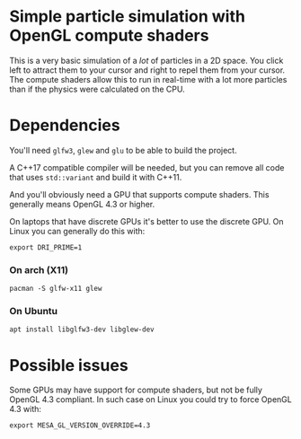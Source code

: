 # Simple particle simulation with OpenGL compute shaders

This is a very basic simulation of a *lot* of particles in a 2D space.
You click left to attract them to your cursor and right to repel them from your cursor.
The compute shaders allow this to run in real-time with a lot more particles than if the physics were calculated on the CPU.

# Dependencies

You'll need `glfw3`, `glew` and `glu` to be able to build the project.

A C++17 compatible compiler will be needed, but you can remove all code that uses `std::variant` and build it with C++11.

And you'll obviously need a GPU that supports compute shaders. This generally means OpenGL 4.3 or higher.

On laptops that have discrete GPUs it's better to use the discrete GPU.
On Linux you can generally do this with:

```
export DRI_PRIME=1
```

### On arch (X11)

```
pacman -S glfw-x11 glew
```

### On Ubuntu

```
apt install libglfw3-dev libglew-dev
```

# Possible issues

Some GPUs may have support for compute shaders, but not be fully OpenGL 4.3 compliant.
In such case on Linux you could try to force OpenGL 4.3 with:

```
export MESA_GL_VERSION_OVERRIDE=4.3
```
